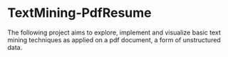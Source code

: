 # TextMining-PdfResume

The following project aims to explore, implement and visualize  basic text mining techniques as applied on a pdf document, a form of unstructured data.




